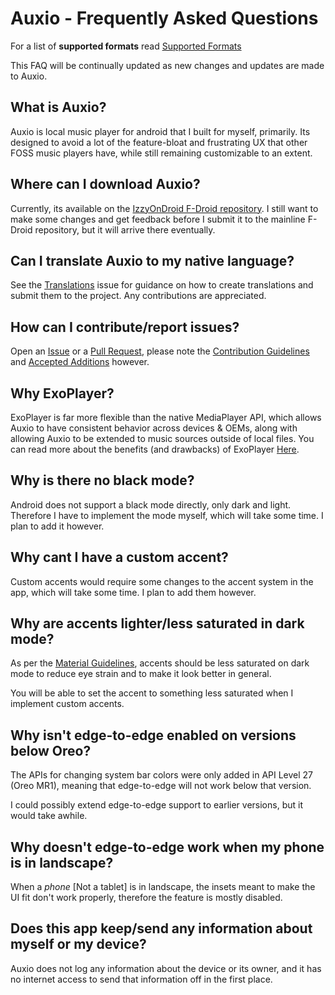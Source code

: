 # Auxio - Frequently Asked Questions

For a list of **supported formats** read [Supported Formats](FORMATS.md)

This FAQ will be continually updated as new changes and updates are made to Auxio.

## What is Auxio?

Auxio is local music player for android that I built for myself, primarily. Its designed to avoid a lot of the feature-bloat and frustrating UX that other FOSS music players have, while still remaining customizable to an extent.

## Where can I download Auxio?

Currently, its available on the [IzzyOnDroid F-Droid repository](https://apt.izzysoft.de/fdroid/). I still want to make some changes and get feedback before I submit it to the mainline F-Droid repository, but it will arrive there eventually.

## Can I translate Auxio to my native language?

See the [Translations](https://github.com/OxygenCobalt/Auxio/issues/3) issue for guidance on how to create translations and submit them to the project. Any contributions are appreciated.

## How can I contribute/report issues?

Open an [Issue](https://github.com/OxygenCobalt/Auxio/issues) or a [Pull Request](https://github.com/OxygenCobalt/Auxio/pulls), please note the [Contribution Guidelines](../.github/CONTRIBUTING.md) and [Accepted Additions](ADDITIONS.md) however.

## Why ExoPlayer?

ExoPlayer is far more flexible than the native MediaPlayer API, which allows Auxio to have consistent behavior across devices & OEMs, along with allowing Auxio to be extended to music sources outside of local files. You can read more about the benefits (and drawbacks) of ExoPlayer [Here](https://exoplayer.dev/pros-and-cons.html).

## Why is there no black mode?

Android does not support a black mode directly, only dark and light. Therefore I have to implement the mode myself, which will take some time. I plan to add it however.

## Why cant I have a custom accent?

Custom accents would require some changes to the accent system in the app, which will take some time. I plan to add them however.

## Why are accents lighter/less saturated in dark mode?

As per the [Material Guidelines](https://material.io/design/color/dark-theme.html), accents should be less saturated on dark mode to reduce eye strain and to make it look better in general.

You will be able to set the accent to something less saturated when I implement custom accents.

## Why isn't edge-to-edge enabled on versions below Oreo?

The APIs for changing system bar colors were only added in API Level 27 (Oreo MR1), meaning that edge-to-edge will not work below that version.

I could possibly extend edge-to-edge support to earlier versions, but it would take awhile.

## Why doesn't edge-to-edge work when my phone is in landscape?

When a *phone* [Not a tablet] is in landscape, the insets meant to make the UI fit don't work properly, therefore the feature is mostly disabled.

## Does this app keep/send any information about myself or my device?

Auxio does not log any information about the device or its owner, and it has no internet access to send that information off in the first place.